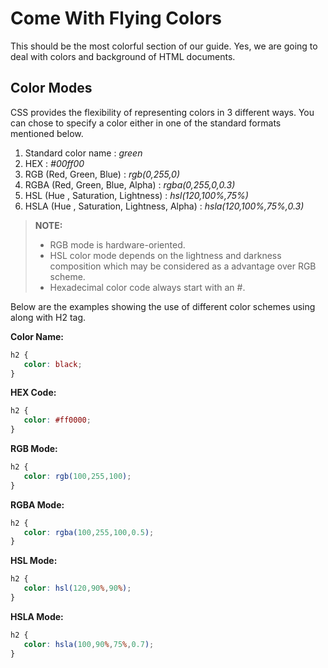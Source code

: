Come With Flying Colors
=======================

This should be the most colorful section of our guide. Yes, we are going to deal with colors and background of HTML documents.

Color Modes
-----------
CSS provides the flexibility of representing colors in 3 different ways. You can chose to specify a color either in one of the standard formats mentioned below.

 1. Standard color name : *green*
 2. HEX : *#00ff00*
 3. RGB (Red, Green, Blue) : *rgb(0,255,0)*
 4. RGBA (Red, Green, Blue, Alpha) : *rgba(0,255,0,0.3)*
 5. HSL (Hue , Saturation, Lightness) : *hsl(120,100%,75%)*
 6. HSLA (Hue , Saturation, Lightness, Alpha) : *hsla(120,100%,75%,0.3)*

> **NOTE:**
>
> - RGB mode is hardware-oriented.
> - HSL color mode depends on the lightness and darkness composition which may be considered as a advantage over RGB scheme.
> - Hexadecimal color code always start with an #.

Below are the examples showing the use of different color schemes using along with H2 tag.

**Color Name:**

```css
h2 {
   color: black;
}
``` 

**HEX Code:**

```css
h2 {
   color: #ff0000;
}
``` 

**RGB Mode:**
```css
h2 {
   color: rgb(100,255,100);
}
``` 

**RGBA Mode:**
```css
h2 {
   color: rgba(100,255,100,0.5);
}
``` 

**HSL Mode:**
```css
h2 {
   color: hsl(120,90%,90%);
}
``` 

**HSLA Mode:**
```css
h2 {
   color: hsla(100,90%,75%,0.7);
}
``` 

